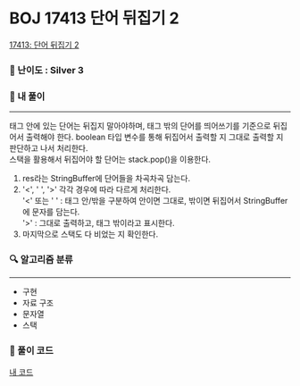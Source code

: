# BOJ 17413 단어 뒤집기 2
[17413: 단어 뒤집기 2](https://www.acmicpc.net/problem/17413)

### 📌 난이도 :  Silver 3

### 💬 내 풀이

---
태그 안에 있는 단어는 뒤집지 말아야하며, 태그 밖의 단어를 띄어쓰기를 기준으로 뒤집어서 출력해야 한다.
boolean 타입 변수를 통해 뒤집어서 출력할 지 그대로 출력할 지 판단하고 나서 처리한다.  
스택을 활용해서 뒤집어야 할 단어는 stack.pop()을 이용한다. 
1. res라는 StringBuffer에 단어들을 차곡차곡 담는다.
2. '<', ' ', '>' 각각 경우에 따라 다르게 처리한다.  
   '<' 또는 ' ' : 태그 안/밖을 구분하여 안이면 그대로, 밖이면 뒤집어서 StringBuffer에 문자를 담는다.  
   '>' : 그대로 출력하고, 태그 밖이라고 표시한다.
3. 마지막으로 스택도 다 비었는 지 확인한다. 
   
### 🔍 알고리즘 분류

---
- 구현
- 자료 구조
- 문자열 
- 스택 

### 📝 풀이 코드
[내 코드](https://github.com/newjini/Algo_study/blob/master/Java/src/implementation/BOJ17413_%EB%8B%A8%EC%96%B4%EB%92%A4%EC%A7%91%EA%B8%B02.java)
